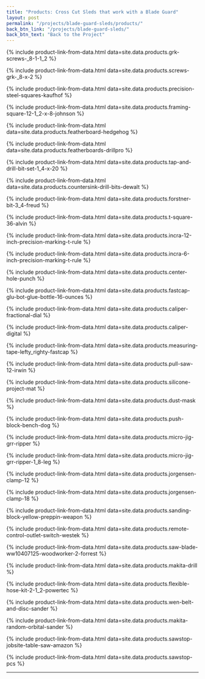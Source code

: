 ```yaml
---
title: "Products: Cross Cut Sleds that work with a Blade Guard"
layout: post
permalink: "/projects/blade-guard-sleds/products/"
back_btn_link: "/projects/blade-guard-sleds/"
back_btn_text: "Back to the Project"
---
```

{% include product-link-from-data.html data=site.data.products.grk-screws-_8-1-1_2 %}

{% include product-link-from-data.html data=site.data.products.screws-grk-_8-x-2 %}

{% include product-link-from-data.html data=site.data.products.precision-steel-squares-kaufhof %}

{% include product-link-from-data.html data=site.data.products.framing-square-12-1_2-x-8-johnson %}

{% include product-link-from-data.html data=site.data.products.featherboard-hedgehog %}

{% include product-link-from-data.html data=site.data.products.featherboards-drillpro %}

{% include product-link-from-data.html data=site.data.products.tap-and-drill-bit-set-1_4-x-20 %}

{% include product-link-from-data.html data=site.data.products.countersink-drill-bits-dewalt %}

{% include product-link-from-data.html data=site.data.products.forstner-bit-3_4-freud %}

{% include product-link-from-data.html data=site.data.products.t-square-36-alvin %}

{% include product-link-from-data.html data=site.data.products.incra-12-inch-precision-marking-t-rule %}

{% include product-link-from-data.html data=site.data.products.incra-6-inch-precision-marking-t-rule %}

{% include product-link-from-data.html data=site.data.products.center-hole-punch %}

{% include product-link-from-data.html data=site.data.products.fastcap-glu-bot-glue-bottle-16-ounces %}

{% include product-link-from-data.html data=site.data.products.caliper-fractional-dial %}

{% include product-link-from-data.html data=site.data.products.caliper-digital %}

{% include product-link-from-data.html data=site.data.products.measuring-tape-lefty_righty-fastcap %}

{% include product-link-from-data.html data=site.data.products.pull-saw-12-irwin %}

{% include product-link-from-data.html data=site.data.products.silicone-project-mat %}

{% include product-link-from-data.html data=site.data.products.dust-mask %}

{% include product-link-from-data.html data=site.data.products.push-block-bench-dog %}


{% include product-link-from-data.html data=site.data.products.micro-jig-grr-ripper %}

{% include product-link-from-data.html data=site.data.products.micro-jig-grr-ripper-1_8-leg %}

{% include product-link-from-data.html data=site.data.products.jorgensen-clamp-12 %}

{% include product-link-from-data.html data=site.data.products.jorgensen-clamp-18 %}

{% include product-link-from-data.html data=site.data.products.sanding-block-yellow-preppin-weapon %}

{% include product-link-from-data.html data=site.data.products.remote-control-outlet-switch-westek %}

{% include product-link-from-data.html data=site.data.products.saw-blade-ww10407125-woodworker-2-forrest %}

{% include product-link-from-data.html data=site.data.products.makita-drill %}

{% include product-link-from-data.html data=site.data.products.flexible-hose-kit-2-1_2-powertec %}

{% include product-link-from-data.html data=site.data.products.wen-belt-and-disc-sander %}

{% include product-link-from-data.html data=site.data.products.makita-random-orbital-sander %}

{% include product-link-from-data.html data=site.data.products.sawstop-jobsite-table-saw-amazon %}

{% include product-link-from-data.html data=site.data.products.sawstop-pcs %}

<hr class="hr-thick" style="margin-bottom: 30px; clear: left"/>

